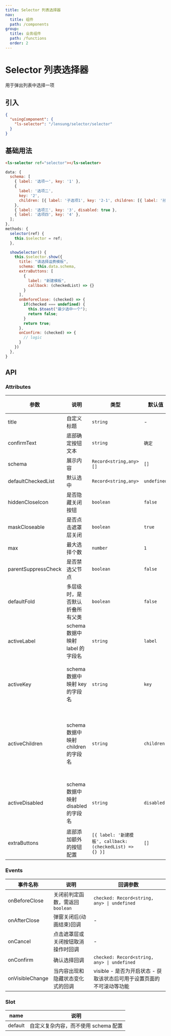 ```yaml
---
title: Selector 列表选择器
nav:
  title: 组件
  path: /components
group:
  title: 业务组件
  path: /functions
  order: 2
---
```


# Selector 列表选择器

用于弹出列表中选择一项

## 引入

```json
{
  "usingComponent": {
    "ls-selector": "/lensung/selector/selector"
  }
}
```

## 基础用法

```html
<ls-selector ref="selector"></ls-selector>
```

```js
data: {
  schema: [
    { label: '选项一', key: '1' },
    {
      label: '选项二',
      key: '2',
      children: [{ label: '子选项1', key: '2-1', children: [{ label: '孙子选项', key: '2-1-1' }] }],
    },
    { label: '选项三', key: '3', disabled: true },
    { label: '选项四', key: '4' },
  ];
},
methods: {
  selector(ref) {
    this.$selector = ref;
  },

  showSelector() {
    this.$selector.show({
      title: "请选择运费模板",
      schema: this.data.schema,
      extraButtons: [
        {
          label: "新建模板",
          callback: (checkedList) => {}
        }
      ],
      onBeforeClose: (checked) => {
        if(checked === undefined) {
          this.$toast("最少选中一个");
          return false;
        }
        return true;
      },
      onConfirm: (checked) => {
        // logic
      }
    })
  },
}
```

## API

### Attributes

| 参数                | 说明                                | 类型                                                     | 默认值      | 备注               |
| ------------------- | ----------------------------------- | -------------------------------------------------------- | ----------- | ------------------ |
| title               | 自定义标题                          | `string`                                                 | -           | -                  |
| confirmText         | 底部确定按钮文本                    | `string`                                                 | `确定`      | -                  |
| schema              | 展示内容                            | `Record<string,any>[]`                                   | `[]`        | -                  |
| defaultCheckedList  | 默认选中                            | `Record<string,any>`                                     | `undefined` | -                  |
| hiddenCloseIcon     | 是否隐藏关闭按钮                    | `boolean`                                                | `false`     | -                  |
| maskCloseable       | 是否点击遮罩层关闭                  | `boolean`                                                | `true`      | -                  |
| max                 | 最大选择个数                        | `number`                                                 | `1`         | -                  |
| parentSuppressCheck | 是否禁选父节点                      | `boolean`                                                | `false`     | -                  |
| defaultFold         | 多层级时，是否默认折叠所有父类      | `boolean`                                                | `false`     | -                  |
| activeLabel         | schema 数据中映射 label 的字段名    | `string`                                                 | `label`     | 用于显示           |
| activeKey           | schema 数据中映射 key 的字段名      | `string`                                                 | `key`       | 用于判定勾选       |
| activeChildren      | schema 数据中映射 children 的字段名 | `string`                                                 | `children`  | 用于递归显示子数据 |
| activeDisabled      | schema 数据中映射 disabled 的字段名 | `string`                                                 | `disabled`  | 用于禁用勾选       |
| extraButtons        | 底部添加额外的按钮配置              | `[{ label: '新建模板', callback: (checkedList) => {} }]` | `[]`        | -                  |

### Events

| 事件名称        | 说明                               | 回调参数                                                              |
| --------------- | ---------------------------------- | --------------------------------------------------------------------- |
| onBeforeClose   | 关闭前判定函数，需返回 `boolean`   | `checked: Record<string, any> \| undefined`                           |
| onAfterClose    | 弹窗关闭后(动画结束)回调           | -                                                                     |
| onCancel        | 点击遮罩层或关闭按钮取消操作时回调 | -                                                                     |
| onConfirm       | 确认选择回调                       | `checked: Record<string, any> \| undefined`                           |
| onVisibleChange | 当内容出现和隐藏状态变化式的回调   | visible - 是否为开启状态 - 获取该状态后可用于设置页面的不可滚动等功能 |

### Slot

| name    | 说明                                 |
| ------- | ------------------------------------ |
| default | 自定义复杂内容，而不使用 schema 配置 |
